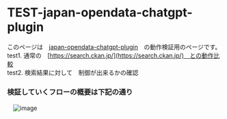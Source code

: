 # TEST-japan-opendata-chatgpt-plugin  
このページは　[japan-opendata-chatgpt-plugin](https://github.com/FooQoo/japan-opendata-chatgpt-plugin/blob/main/docs/usage.md#japan-opendata%E3%83%97%E3%83%A9%E3%82%B0%E3%82%A4%E3%83%B3%E3%81%AE%E4%BD%BF%E3%81%84%E6%96%B9)　の動作検証用のページです。  
test1. 通常の　[https://search.ckan.jp/](https://search.ckan.jp/)　との動作比較  
test2. 検索結果に対して　制御が出来るかの確認 

### 検証していくフローの概要は下記の通り
　![image](https://github.com/yamamoto-ryuzo/TEST-japan-opendata-chatgpt-plugin/assets/86514652/d5db3aab-a736-4d75-a00b-8561ff5dd26d)
  
